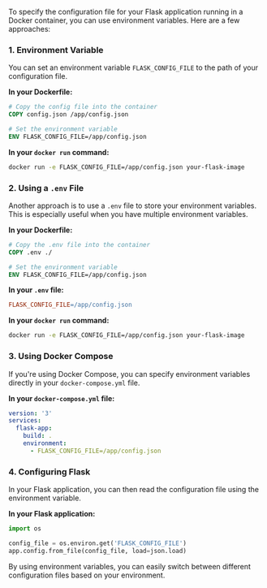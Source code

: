 To specify the configuration file for your Flask application running in a Docker container, you can use environment variables. Here are a few approaches:

### 1. **Environment Variable**

You can set an environment variable `FLASK_CONFIG_FILE` to the path of your configuration file.

**In your Dockerfile:**

```dockerfile
# Copy the config file into the container
COPY config.json /app/config.json

# Set the environment variable
ENV FLASK_CONFIG_FILE=/app/config.json
```

**In your `docker run` command:**

```bash
docker run -e FLASK_CONFIG_FILE=/app/config.json your-flask-image
```

### 2. **Using a `.env` File**

Another approach is to use a `.env` file to store your environment variables. This is especially useful when you have multiple environment variables.

**In your Dockerfile:**

```dockerfile
# Copy the .env file into the container
COPY .env ./

# Set the environment variable
ENV FLASK_CONFIG_FILE=/app/config.json
```

**In your `.env` file:**

```makefile
FLASK_CONFIG_FILE=/app/config.json
```

**In your `docker run` command:**

```bash
docker run -e FLASK_CONFIG_FILE=/app/config.json your-flask-image
```

### 3. **Using Docker Compose**

If you're using Docker Compose, you can specify environment variables directly in your `docker-compose.yml` file.

**In your `docker-compose.yml` file:**

```yml
version: '3'
services:
  flask-app:
    build: .
    environment:
      - FLASK_CONFIG_FILE=/app/config.json
```

### 4. **Configuring Flask**

In your Flask application, you can then read the configuration file using the environment variable.

**In your Flask application:**

```python
import os

config_file = os.environ.get('FLASK_CONFIG_FILE')
app.config.from_file(config_file, load=json.load)
```

By using environment variables, you can easily switch between different configuration files based on your environment.